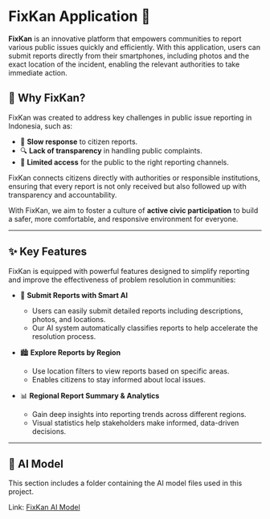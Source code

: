 # FixKan Application 🚀

**FixKan** is an innovative platform that empowers communities to report various public issues quickly and efficiently. With this application, users can submit reports directly from their smartphones, including photos and the exact location of the incident, enabling the relevant authorities to take immediate action.

## 📌 Why FixKan?

FixKan was created to address key challenges in public issue reporting in Indonesia, such as:

- 🚀 **Slow response** to citizen reports.
- 🔍 **Lack of transparency** in handling public complaints.
- 📢 **Limited access** for the public to the right reporting channels.

FixKan connects citizens directly with authorities or responsible institutions, ensuring that every report is not only received but also followed up with transparency and accountability.

With FixKan, we aim to foster a culture of **active civic participation** to build a safer, more comfortable, and responsive environment for everyone.

---

## ✨ Key Features

FixKan is equipped with powerful features designed to simplify reporting and improve the effectiveness of problem resolution in communities:

- 📸 **Submit Reports with Smart AI**
  - Users can easily submit detailed reports including descriptions, photos, and locations.
  - Our AI system automatically classifies reports to help accelerate the resolution process.

- 🏙️ **Explore Reports by Region**
  - Use location filters to view reports based on specific areas.
  - Enables citizens to stay informed about local issues.

- 📊 **Regional Report Summary & Analytics**
  - Gain deep insights into reporting trends across different regions.
  - Visual statistics help stakeholders make informed, data-driven decisions.

---

## 🤖 AI Model

This section includes a folder containing the AI model files used in this project.

Link: [FixKan AI Model](https://drive.google.com/drive/folders/1an-KrjESdQqi8ne0DxbZjsnBp6tr3B1W?usp=sharing)

